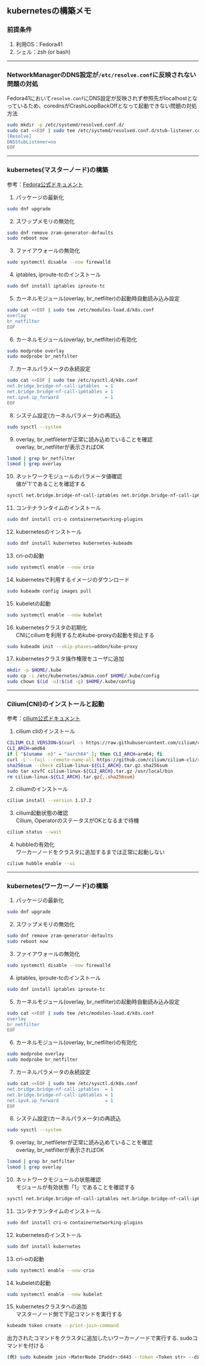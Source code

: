 ## kubernetesの構築メモ

### 前提条件
1. 利用OS：Fedora41
2. シェル：zsh (or bash)

---
### NetworkManagerのDNS設定が`/etc/resolve.conf`に反映されない問題の対処
Fedora41において`resolve.conf`にDNS設定が反映されず参照先がlocalhostとなっているため、corednsがCrashLoopBackOffとなって起動できない問題の対処方法
```bash
sudo mkdir -p /etc/systemd/resolved.conf.d/
sudo cat <<EOF | sudo tee /etc/systemd/resolved.conf.d/stub-listener.conf
[Resolve]
DNSStubListener=no
EOF
```

---
### kubernetes(マスターノード)の構築
参考：[Fedora公式ドキュメント](https://docs.fedoraproject.org/en-US/quick-docs/using-kubernetes-kubeadm/)
1. パッケージの最新化
```bash
sudo dnf upgrade
```

2. スワップメモリの無効化
```bash
sudo dnf remove zram-generator-defaults
sudo reboot now
```

3. ファイアウォールの無効化
```bash
sudo systemctl disable --now firewalld
```

4. iptables, iproute-tcのインストール
```bash
sudo dnf install iptables iproute-tc
```

5. カーネルモジュール(overlay, br_netfilter)の起動時自動読み込み設定
```bash
sudo cat <<EOF | sudo tee /etc/modules-load.d/k8s.conf
overlay
br_netfilter
EOF
```

6. カーネルモジュール(overlay, br_netfilter)の有効化
```bash
sudo modprobe overlay
sudo modprobe br_netfilter
```

7. カーネルパラメータの永続設定
```bash
sudo cat <<EOF | sudo tee /etc/sysctl.d/k8s.conf
net.bridge.bridge-nf-call-iptables  = 1
net.bridge.bridge-nf-call-ip6tables = 1
net.ipv4.ip_forward                 = 1
EOF
```

8. システム設定(カーネルパラメータ)の再読込
```bash
sudo sysctl --system
```

9. overlay, br_netfileterが正常に読み込めていることを確認  
overlay, br_netfilterが表示さればOK
```bash
lsmod | grep br_netfilter
lsmod | grep overlay
```

10. ネットワークモジュールのパラメータ値確認  
値が'1'であることを確認する
```bash
sysctl net.bridge.bridge-nf-call-iptables net.bridge.bridge-nf-call-ip6tables net.ipv4.ip_forward
```

11. コンテナランタイムのインストール  
```bash
sudo dnf install cri-o containernetworking-plugins
```

12. kubernetesのインストール
```bash
sudo dnf install kubernetes kubernetes-kubeadm
```

13. cri-oの起動
```bash
sudo systemctl enable --now crio
```

14. kubernetesで利用するイメージのダウンロード
```bash
sudo kubeadm config images pull
```

15. kubeletの起動
```bash
sudo systemctl enable --now kubelet
```

16. kubernetesクラスタの初期化  
CNIにciliumを利用するためkube-proxyの起動を抑止する
```bash
sudo kubeadm init --skip-phases=addon/kube-proxy
```

17. kubernetesクラスタ操作権限をユーザに追加
```bash
mkdir -p $HOME/.kube
sudo cp -i /etc/kubernetes/admin.conf $HOME/.kube/config
sudo chown $(id -u):$(id -g) $HOME/.kube/config
```

---
### Cilium(CNI)のインストールと起動
参考：[cilium公式ドキュメント](https://docs.cilium.io/en/stable/gettingstarted/k8s-install-default/)
1. cilium cliのインストール
```bash
CILIUM_CLI_VERSION=$(curl -s https://raw.githubusercontent.com/cilium/cilium-cli/main/stable.txt)
CLI_ARCH=amd64
if [ "$(uname -m)" = "aarch64" ]; then CLI_ARCH=arm64; fi
curl -L --fail --remote-name-all https://github.com/cilium/cilium-cli/releases/download/${CILIUM_CLI_VERSION}/cilium-linux-${CLI_ARCH}.tar.gz{,.sha256sum}
sha256sum --check cilium-linux-${CLI_ARCH}.tar.gz.sha256sum
sudo tar xzvfC cilium-linux-${CLI_ARCH}.tar.gz /usr/local/bin
rm cilium-linux-${CLI_ARCH}.tar.gz{,.sha256sum}
```

2. ciliumのインストール
```bash
cilium install --version 1.17.2
```

3. cilium起動状態の確認  
Cilium, OperatorのステータスがOKとなるまで待機
```bash
cilium status --wait
```

4. hubbleの有効化  
ワーカーノードをクラスタに追加するまでは正常に起動しない
```bash
cilium hubble enable --ui
```

---
### kubernetes(ワーカーノード)の構築
1. パッケージの最新化
```bash
sudo dnf upgrade
```

2. スワップメモリの無効化
```bash
sudo dnf remove zram-generator-defaults
sudo reboot now
```

3. ファイアウォールの無効化
```bash
sudo systemctl disable --now firewalld
```

4. iptables, iproute-tcのインストール
```bash
sudo dnf install iptables iproute-tc
```

5. カーネルモジュール(overlay, br_netfilter)の起動時自動読み込み設定
```bash
sudo cat <<EOF | sudo tee /etc/modules-load.d/k8s.conf
overlay
br_netfilter
EOF
```

6. カーネルモジュール(overlay, br_netfilter)の有効化
```bash
sudo modprobe overlay
sudo modprobe br_netfilter
```

7. カーネルパラメータの永続設定
```bash
sudo cat <<EOF | sudo tee /etc/sysctl.d/k8s.conf
net.bridge.bridge-nf-call-iptables  = 1
net.bridge.bridge-nf-call-ip6tables = 1
net.ipv4.ip_forward                 = 1
EOF
```

8. システム設定(カーネルパラメータ)の再読込
```bash
sudo sysctl --system
```

9. overlay, br_netfileterが正常に読み込めていることを確認  
overlay, br_netfilterが表示さればOK
```bash
lsmod | grep br_netfilter
lsmod | grep overlay
```

10. ネットワークモジュールの状態確認  
モジュールが有効状態「1」であることを確認する
```bash
sysctl net.bridge.bridge-nf-call-iptables net.bridge.bridge-nf-call-ip6tables net.ipv4.ip_forward
```

11. コンテナランタイムのインストール
```bash
sudo dnf install cri-o containernetworking-plugins
```

12. kubernetesのインストール
```bash
sudo dnf install kubernetes
```

13. cri-oの起動
```bash
sudo systemctl enable --now crio
```

14. kubeletの起動
```bash
sudo systemctl enable --now kubelet
```

15. kubernetesクラスタへの追加  
マスターノード側で下記コマンドを実行する
```bash
kubeadm token create --print-join-command
```
出力されたコマンドをクラスタに追加したいワーカーノードで実行する. sudoコマンドを付ける
```bash
(例) sudo kubeadm join <MaterNode IPaddr>:6443 --token <Token str> --discovery-token-ca-cert-hash <hash value>
```

